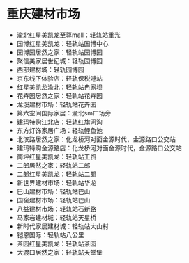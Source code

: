 # 重庆建材市场

* 渝北红星美凯龙至尊mall：轻轨站重光
* 国博红星美凯龙：轻轨站国博中心
* 园博园居然之家：轻轨站园博园
* 聚信美家居世纪城：轻轨园博园
* 西部建材城：轻轨园博园
* 京东线下体验店：轻轨保税港站
* 红星美凯龙渝北：轻轨站冉家坝
* 花卉园居然之家：轻轨站花卉园
* 龙溪建材市场：轻轨站花卉园
* 第六空间国际家居：渝北sm广场旁
* 建玛特购江北店：轻轨红旗河沟
* 东方灯饰家居广场：轻轨鲤鱼池
* 北滨路居然之家：化龙桥河对面金源时代，金源路口公交站
* 建玛特购金源路店：化龙桥河对面金源时代，金源路口公交站
* 南坪红星美凯龙：轻轨站工贸
* 二郎居然之家：轻轨站二郎
* 二郎红星美凯龙：轻轨站二郎
* 新世界建材市场：轻轨站华龙
* 巴山建材市场：轻轨站巴山
* 国窖建材市场：轻轨站巴山
* 八益建材市场：轻轨站石新路
* 马家岩建材城：轻轨站天星桥
* 新时代家居建材城：轻轨站大山村
* 铠恩国际：轻轨站八公里
* 茶园红星美凯龙：轻轨站茶园
* 大渡口居然之家：轻轨站天堂堡
